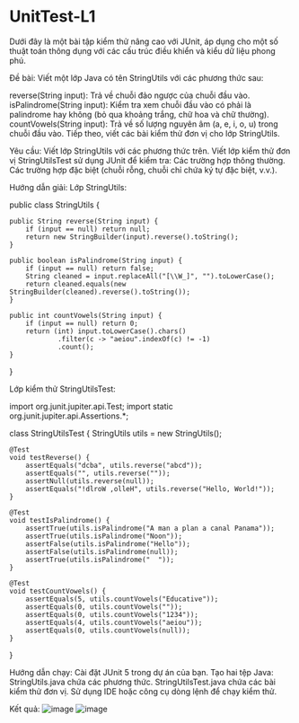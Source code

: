 # UnitTest-L1
Dưới đây là một bài tập kiểm thử nâng cao với JUnit, áp dụng cho một số thuật toán thông dụng với các cấu trúc điều khiển và kiểu dữ liệu phong phú.

Đề bài:
Viết một lớp Java có tên StringUtils với các phương thức sau:

reverse(String input): Trả về chuỗi đảo ngược của chuỗi đầu vào.
isPalindrome(String input): Kiểm tra xem chuỗi đầu vào có phải là palindrome hay không (bỏ qua khoảng trắng, chữ hoa và chữ thường).
countVowels(String input): Trả về số lượng nguyên âm (a, e, i, o, u) trong chuỗi đầu vào.
Tiếp theo, viết các bài kiểm thử đơn vị cho lớp StringUtils.

Yêu cầu:
Viết lớp StringUtils với các phương thức trên.
Viết lớp kiểm thử đơn vị StringUtilsTest sử dụng JUnit để kiểm tra:
Các trường hợp thông thường.
Các trường hợp đặc biệt (chuỗi rỗng, chuỗi chỉ chứa ký tự đặc biệt, v.v.).

Hướng dẫn giải:
Lớp StringUtils:

public class StringUtils {

    public String reverse(String input) {
        if (input == null) return null;
        return new StringBuilder(input).reverse().toString();
    }

    public boolean isPalindrome(String input) {
        if (input == null) return false;
        String cleaned = input.replaceAll("[\\W_]", "").toLowerCase();
        return cleaned.equals(new StringBuilder(cleaned).reverse().toString());
    }

    public int countVowels(String input) {
        if (input == null) return 0;
        return (int) input.toLowerCase().chars()
                .filter(c -> "aeiou".indexOf(c) != -1)
                .count();
    }
}

Lớp kiểm thử StringUtilsTest:

import org.junit.jupiter.api.Test;
import static org.junit.jupiter.api.Assertions.*;

class StringUtilsTest {
    StringUtils utils = new StringUtils();

    @Test
    void testReverse() {
        assertEquals("dcba", utils.reverse("abcd"));
        assertEquals("", utils.reverse(""));
        assertNull(utils.reverse(null));
        assertEquals("!dlroW ,olleH", utils.reverse("Hello, World!"));
    }

    @Test
    void testIsPalindrome() {
        assertTrue(utils.isPalindrome("A man a plan a canal Panama"));
        assertTrue(utils.isPalindrome("Noon"));
        assertFalse(utils.isPalindrome("Hello"));
        assertFalse(utils.isPalindrome(null));
        assertTrue(utils.isPalindrome("  "));
    }

    @Test
    void testCountVowels() {
        assertEquals(5, utils.countVowels("Educative"));
        assertEquals(0, utils.countVowels(""));
        assertEquals(0, utils.countVowels("1234"));
        assertEquals(4, utils.countVowels("aeiou"));
        assertEquals(0, utils.countVowels(null));
    }
}

Hướng dẫn chạy:
Cài đặt JUnit 5 trong dự án của bạn.
Tạo hai tệp Java:
StringUtils.java chứa các phương thức.
StringUtilsTest.java chứa các bài kiểm thử đơn vị.
Sử dụng IDE hoặc công cụ dòng lệnh để chạy kiểm thử.

Kết quả:
![image](https://github.com/user-attachments/assets/b8971180-f167-451c-b226-ab0dc1d85bc0)
![image](https://github.com/user-attachments/assets/d129eea3-b570-454a-b9e1-c2be416d177f)
